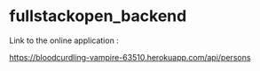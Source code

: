 # fullstackopen_backend
Link to the online application :

https://bloodcurdling-vampire-63510.herokuapp.com/api/persons

